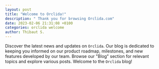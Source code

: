 ```yaml
---
layout: post
title: "Welcome to Orclida!"
description: " Thank you for browsing Orclida.com"
date: 2023-02-06 21:31:08 +0100
categories: orclida welcome
author: Thibaut S.
---
```


Discover the latest news and updates on `Orclida`. Our blog is dedicated to keeping you informed on our product roadmap, milestones, and new features developed by our team. Browse our "Blog" section for relevant topics and explore various posts. Welcome to the `Orclida` blog!

